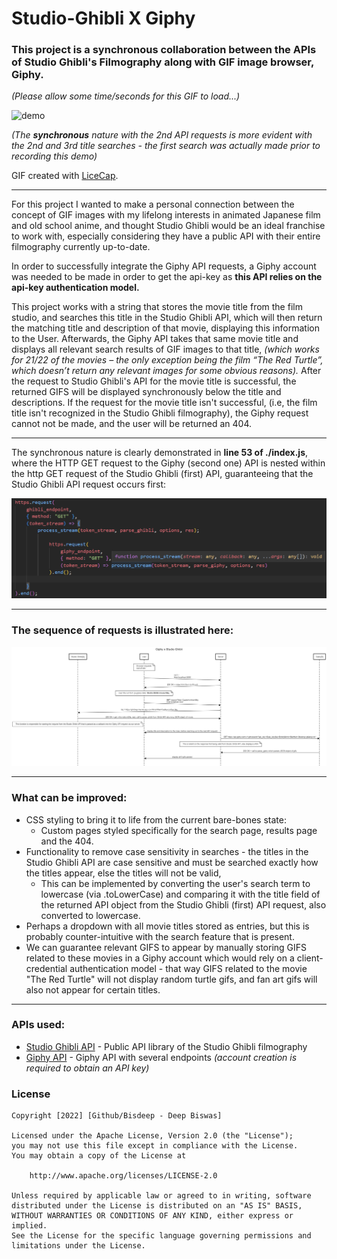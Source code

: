 # Studio-Ghibli X Giphy
### This project is a synchronous collaboration between the APIs of **Studio Ghibli's Filmography** along with GIF image browser, **Giphy**.

*(Please allow some time/seconds for this GIF to load...)*

![demo](https://github.com/bisdeep/Ghibli-X-Giphy/blob/main/demo.gif?raw=true)

*(The **synchronous** nature with the 2nd API requests is more evident with the 2nd and 3rd title searches - the first search was actually made prior to recording this demo)*

GIF created with [LiceCap](http://www.cockos.com/licecap/).

---

For this project I wanted to make a personal connection between the concept of GIF images with my lifelong interests in animated Japanese film and old school anime, and thought Studio Ghibli would be an ideal franchise to work with, especially considering they have a public API with their entire filmography currently up-to-date. 

In order to successfully integrate the Giphy API requests, a Giphy account was needed to be made in order to get the api-key as **this API relies on the api-key authentication model.**

This project works with a string that stores the movie title from the film studio, and searches this title in the Studio Ghibli API, which will then return the matching title and description of that movie, displaying this information to the User. Afterwards, the Giphy API takes that same movie title and displays all relevant search results of GIF images to that title, *(which works for 21/22 of the movies – the only exception being the film “The Red Turtle”, which doesn’t return any relevant images for some obvious reasons).*
After the request to Studio Ghibli's API for the movie title is successful, the returned GIFS will be displayed synchronously below the title and descriptions. If the request for the movie title isn't successful, (i.e, the film title isn't recognized in the Studio Ghibli filmography), the Giphy request cannot not be made, and the user will be returned an 404.

---

The synchronous nature is clearly demonstrated in **line 53 of ./index.js**, where the HTTP GET request to the Giphy (second one) API is nested within the http GET request of the Studio Ghibli (first) API, guaranteeing that the Studio Ghibli API request occurs first:

![synchronous](https://github.com/bisdeep/Ghibli-X-Giphy/blob/main/synchronousguarantee.png?raw=true)

---

### The sequence of requests is illustrated here:

![sequence](https://raw.githubusercontent.com/bisdeep/Ghibli-X-Giphy/main/SequenceDiagram/Untitled.png)

---
### What can be improved:
- CSS styling to bring it to life from the current bare-bones state:
  - Custom pages styled specifically for the search page, results page and the 404.  
- Functionality to remove case sensitivity in searches - the titles in the Studio Ghibli API are case sensitive and must be searched exactly how the titles appear, else the titles will not be valid,
    - This can be implemented by converting the user's search term to lowercase (via .toLowerCase) and comparing it with the title field of the returned API object from the Studio Ghibli (first) API request, also converted to lowercase.
- Perhaps a dropdown with all movie titles stored as entries, but this is probably counter-intuitive with the search feature that is present.
- We can guarantee relevant GIFS to appear by manually storing GIFS related to these movies in a Giphy account which would rely on a client-credential authentication model - that way GIFS related to the movie "The Red Turtle" will not display random turtle gifs, and fan art gifs will also not appear for certain titles.
---

### APIs used:

- [Studio Ghibli API](https://ghibliapi.herokuapp.com/#section/Studio-Ghibli-API) - Public API library of the Studio Ghibli filmography
- [Giphy API](https://developers.giphy.com/docs/api/) - Giphy API with several endpoints *(account creation is required to obtain an API key)*

### License

    Copyright [2022] [Github/Bisdeep - Deep Biswas]

    Licensed under the Apache License, Version 2.0 (the "License");
    you may not use this file except in compliance with the License.
    You may obtain a copy of the License at

        http://www.apache.org/licenses/LICENSE-2.0

    Unless required by applicable law or agreed to in writing, software
    distributed under the License is distributed on an "AS IS" BASIS,
    WITHOUT WARRANTIES OR CONDITIONS OF ANY KIND, either express or implied.
    See the License for the specific language governing permissions and
    limitations under the License.
